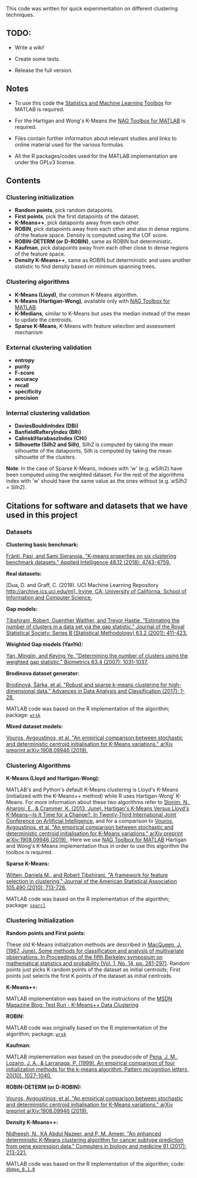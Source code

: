 This code was written for quick experimentation on different clustering techniques. 

## TODO:

- Write a wiki!

- Create some tests.

- Release the full version.


## Notes

- To use this code the [Statistics and Machine Learning Toolbox](https://www.mathworks.com/products/statistics.html) for MATLAB is required. 

- For the Hartigan and Wong's K-Means the [NAG Toolbox for MATLAB](https://www.nag.co.uk/nag-toolbox-matlab) is required.

- Files contain further information about relevant studies and links to online material used for the various formulas.

- All the R packages/codes used for the MATLAB implementation are under the GPLv3 license.


## Contents

### Clustering initialization

- **Random points**, pick random datapoints.
- **First points**, pick the first datapoints of the dataset.
- **K-Means++**, pick datapoints away from each other.
- **ROBIN**, pick datapoints away from each other and also in dense regions of the feature space. Density is computed using the LOF score.
- **ROBIN-DETERM (or D-ROBIN)**, same as ROBIN but deterministic.
- **Kaufman**, pick datapoints away from each other close to dense regions of the feature space.
- **Density K-Means++**, same as ROBIN but deterministic and uses another statistic to find density based on minimum spanning trees.

### Clustering algorithms

- **K-Means (Lloyd)**, the common K-Means algorithm.
- **K-Means (Hartigan-Wong)**, available only with [NAG Toolbox for MATLAB](https://www.nag.co.uk/nag-toolbox-matlab).
- **K-Medians**, similar to K-Means but uses the median instead of the mean to update the centroids.
- **Sparse K-Means**, K-Means with feature selection and assessment mechanism

### External clustering validation

- **entropy**
- **purity**
- **F-score**
- **accuracy**
- **recall**
- **specificity**
- **precision**

### Internal clustering validation

- **DaviesBouldinIndex (DBi)**
- **BanfieldRafteryIndex (BRi)**
- **CalinskiHarabaszIndex (CHi)**
- **Silhouette (Silh2 and Silh)**, Silh2 is computed by taking the mean silhouette of the datapoints, Silh is computed by taking the mean silhouette of the clusters.

**Note**: In the case of Sparse K-Means, indexes with 'w' (e.g. wSilh2) have been computed using the weighted dataset. For the rest of the algorithms index with 'w' should have the same value as the ones without (e.g. wSilh2 = Silh2).


## Citations for software and datasets that we have used in this project

### Datasets

**Clustering basic benchmark:**

[Fränti, Pasi, and Sami Sieranoja. "K-means properties on six clustering benchmark datasets." Applied Intelligence 48.12 (2018): 4743-4759.](https://link.springer.com/article/10.1007/s10489-018-1238-7)

**Real datasets:**

[Dua, D. and Graff, C. (2019). UCI Machine Learning Repository [http://archive.ics.uci.edu/ml]. Irvine, CA: University of California, School of Information and Computer Science.](https://archive.ics.uci.edu/ml/index.php)

**Gap models:**

[Tibshirani, Robert, Guenther Walther, and Trevor Hastie. "Estimating the number of clusters in a data set via the gap statistic." Journal of the Royal Statistical Society: Series B (Statistical Methodology) 63.2 (2001): 411-423.](https://rss.onlinelibrary.wiley.com/doi/abs/10.1111/1467-9868.00293)

**Weighted Gap models (YanYe):**

[Yan, Mingjin, and Keying Ye. "Determining the number of clusters using the weighted gap statistic." Biometrics 63.4 (2007): 1031-1037.](https://onlinelibrary.wiley.com/doi/full/10.1111/j.1541-0420.2007.00784.x)

**Brodinova dataset generator:**

[Brodinová, Šárka, et al. "Robust and sparse k-means clustering for high-dimensional data." Advances in Data Analysis and Classification (2017): 1-28.](https://link.springer.com/article/10.1007/s11634-019-00356-9)

MATLAB code was based on the R implementation of the algorithm; package: [`wrsk`](https://github.com/brodsa/wrsk)

**Mixed dataset models:**

[Vouros, Avgoustinos, et al. "An empirical comparison between stochastic and deterministic centroid initialisation for K-Means variations." arXiv preprint arXiv:1908.09946 (2019).](https://arxiv.org/abs/1908.09946)


### Clustering Algorithms

**K-Means (Lloyd and Hartigan-Wong):**

MATLAB's and Python's default K-Means clustering is Lloyd's K-Means (initialized with the K-Means++ method) while R uses Hartigan-Wong' K-Means. For more information about these two algorithms refer to [Slonim, N., Aharoni, E., & Crammer, K. (2013, June). Hartigan's K-Means Versus Lloyd's K-Means—Is It Time for a Change?. In Twenty-Third International Joint Conference on Artificial Intelligence.](https://www.aaai.org/ocs/index.php/IJCAI/IJCAI13/paper/viewPaper/6780) and for a comparison to [Vouros, Avgoustinos, et al. "An empirical comparison between stochastic and deterministic centroid initialisation for K-Means variations." arXiv preprint arXiv:1908.09946 (2019).](https://arxiv.org/abs/1908.09946). Here we use [NAG Toolbox for MATLAB](https://www.nag.co.uk/nag-toolbox-matlab) Hartigan and Wong's K-Means implementation thus in order to use this algorithm the toolbox is required. 


**Sparse K-Means:**

[Witten, Daniela M., and Robert Tibshirani. "A framework for feature selection in clustering." Journal of the American Statistical Association 105.490 (2010): 713-726.](https://amstat.tandfonline.com/doi/abs/10.1198/jasa.2010.tm09415)

MATLAB code was based on the R implementation of the algorithm; package: [`sparcl`](https://cran.r-project.org/web/packages/sparcl/index.html)


### Clustering Initialization

**Random points and First points:**

These old K-Means initialization methods are described in [MacQueen, J. (1967, June). Some methods for classification and analysis of multivariate observations. In Proceedings of the fifth Berkeley symposium on mathematical statistics and probability (Vol. 1, No. 14, pp. 281-297)](https://books.google.co.uk/books?hl=en&lr=&id=IC4Ku_7dBFUC&oi=fnd&pg=PA281&dq=MacQueen,+James.+%22Some+methods+for+classification+and+analysis+of++%25+++++multivariate+observations.%22+Proceedings+of+the+fifth+Berkeley++%25+++++symposium+on+mathematical+statistics+and+probability.+Vol.+1.+No.++%25+++++14.+1967.&ots=nOYjJ1IguR&sig=2KaXt9BVq72T0m5571G-W758q1M&redir_esc=y#v=onepage&q&f=false). Random points just picks K random points of the dataset as initial centroids; First points just selects the first K points of the dataset as initial centroids.

**K-Means++:**

MATLAB implementation was based on the instructions of the [MSDN Magazine Blog: Test Run - K-Means++ Data Clustering](https://msdn.microsoft.com/en-us/magazine/mt185575.aspx)

**ROBIN:**

MATLAB code was originally based on the R implementation of the algorithm; package: [`wrsk`](https://github.com/brodsa/wrsk)

**Kaufman:**

MATLAB implementation was based on the pseudocode of [Pena, J. M., Lozano, J. A., & Larranaga, P. (1999). An empirical comparison of four initialization methods for the k-means algorithm. Pattern recognition letters, 20(10), 1027-1040.](https://www.sciencedirect.com/science/article/pii/S0167865599000690)

**ROBIN-DETERM (or D-ROBIN):**

[Vouros, Avgoustinos, et al. "An empirical comparison between stochastic and deterministic centroid initialisation for K-Means variations." arXiv preprint arXiv:1908.09946 (2019).](https://arxiv.org/abs/1908.09946)

**Density K-Means++:**

[Nidheesh, N., KA Abdul Nazeer, and P. M. Ameer. "An enhanced deterministic K-Means clustering algorithm for cancer subtype prediction from gene expression data." Computers in biology and medicine 91 (2017): 213-221.](https://www.sciencedirect.com/science/article/pii/S0010482517303402)

MATLAB code was based on the R implementation of the algorithm; code: [`dkmpp_0.1.0`](https://github.com/nidheesh-n/dkmpp)
